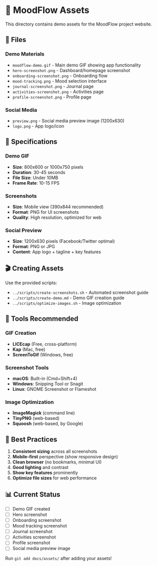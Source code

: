 # 🎨 MoodFlow Assets

This directory contains demo assets for the MoodFlow project website.

## 📁 Files

### Demo Materials
- `moodflow-demo.gif` - Main demo GIF showing app functionality
- `hero-screenshot.png` - Dashboard/homepage screenshot
- `onboarding-screenshot.png` - Onboarding flow
- `mood-tracking.png` - Mood selection interface
- `journal-screenshot.png` - Journal page
- `activities-screenshot.png` - Activities page
- `profile-screenshot.png` - Profile page

### Social Media
- `preview.png` - Social media preview image (1200x630)
- `logo.png` - App logo/icon

## 📐 Specifications

### Demo GIF
- **Size**: 800x600 or 1000x750 pixels
- **Duration**: 30-45 seconds
- **File Size**: Under 10MB
- **Frame Rate**: 10-15 FPS

### Screenshots
- **Size**: Mobile view (390x844 recommended)
- **Format**: PNG for UI screenshots
- **Quality**: High resolution, optimized for web

### Social Preview
- **Size**: 1200x630 pixels (Facebook/Twitter optimal)
- **Format**: PNG or JPG
- **Content**: App logo + tagline + key features

## 🎬 Creating Assets

Use the provided scripts:
- `../scripts/create-screenshots.sh` - Automated screenshot guide
- `../scripts/create-demo.md` - Demo GIF creation guide
- `../scripts/optimize-images.sh` - Image optimization

## 📱 Tools Recommended

### GIF Creation
- **LICEcap** (Free, cross-platform)
- **Kap** (Mac, free)
- **ScreenToGif** (Windows, free)

### Screenshot Tools
- **macOS**: Built-in (Cmd+Shift+4)
- **Windows**: Snipping Tool or Snagit
- **Linux**: GNOME Screenshot or Flameshot

### Image Optimization
- **ImageMagick** (command line)
- **TinyPNG** (web-based)
- **Squoosh** (web-based, by Google)

## 🎯 Best Practices

1. **Consistent sizing** across all screenshots
2. **Mobile-first** perspective (show responsive design)
3. **Clean browser** (no bookmarks, minimal UI)
4. **Good lighting** and contrast
5. **Show key features** prominently
6. **Optimize file sizes** for web performance

## 📊 Current Status

- [ ] Demo GIF created
- [ ] Hero screenshot
- [ ] Onboarding screenshot
- [ ] Mood tracking screenshot
- [ ] Journal screenshot
- [ ] Activities screenshot
- [ ] Profile screenshot
- [ ] Social media preview image

Run `git add docs/assets/` after adding your assets!

